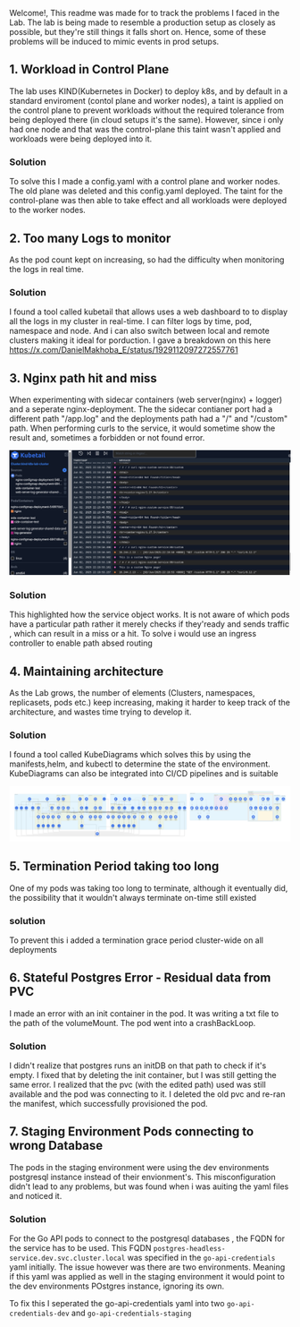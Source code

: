 Welcome!, This readme was made for to track the problems I faced in the Lab. The lab is being made to resemble a production setup as closely as possible, but they're still things it falls short on. Hence, some of these problems will be induced to mimic events in prod setups.

## 1. Workload in Control Plane
The lab uses KIND(Kubernetes in Docker) to deploy k8s, and by default in a standard enviroment (contol plane and worker nodes), a taint is applied on the control plane to prevent workloads without the required tolerance from being deployed there (in cloud setups it's the same). However, since i only had one node and that was the control-plane this taint wasn't applied and workloads were being deployed into it.

### Solution
To solve this I made a config.yaml with a control plane and worker nodes. The old plane was deleted and this config.yaml deployed. The taint for the control-plane was then able to take effect and all workloads were deployed to the worker nodes.

## 2. Too many Logs to monitor
As the pod count kept on increasing, so had the difficulty when monitoring the logs in real time.

### Solution 
I found a tool called kubetail that allows uses a web dashboard to to display all the logs in my cluster in real-time. I can filter logs by time, pod, namespace and node. And i can also switch between local and remote clusters making it ideal for porduction. I gave a breakdown on this here https://x.com/DanielMakhoba_E/status/1929112097272557761

## 3. Nginx path hit and miss
When experimenting with sidecar containers (web server(nginx) + logger) and a seperate nginx-deployment. The the sidecar contianer port had a different path "/app.log" and the deployments path had a "/" and "/custom" path. When performing curls to the service, it would sometime show the result and, sometimes a forbidden or not found error.

![alt text](resources/problem-3-image.png)

### Solution
This highlighted how the service object works. It is not aware of which pods have a particular path rather it merely checks if they'ready and sends traffic , which can result in a miss or a hit. To solve i would use an ingress controller to enable path absed routing

## 4. Maintaining architecture
As the Lab grows, the number of elements (Clusters, namespaces, replicasets, pods etc.) keep increasing, making it harder to keep track of the architecture, and wastes time trying to develop it.

### Solution
I found a tool called KubeDiagrams which solves this by using the manifests,helm, and kubectl to determine the state of the environment. KubeDiagrams can also be integrated into CI/CD pipelines and is suitable

![alt text](resources/Architecture.png)

## 5. Termination Period taking too long
One of my pods was taking too long to terminate, although it eventually did, the possibility that it wouldn't always terminate on-time still existed

### solution 
To prevent this i added a termination grace period cluster-wide on all deployments

## 6. Stateful Postgres Error - Residual data from PVC
I made an error with an init container in the pod. It was writing a txt file to the path of the volumeMount. The pod went into a crashBackLoop. 


### Solution
I didn't realize that postgres runs an initDB on that path to check if it's empty. I fixed that by deleting the init container, but I was still getting the same error. I realized that the pvc (with the edited path) used was still available and the pod was connecting to it. I deleted the old pvc and re-ran the manifest, which successfully provisioned the pod.

## 7. Staging Environment Pods connecting to wrong Database
The pods in the staging environment were using the dev environments postgresql instance instead of their envionment's. This misconfiguration didn't lead to any problems, but was found when i was auiting the yaml files and noticed it.

### Solution
For the Go API pods to connect to the postgresql databases , the FQDN for the service has to be used. This FQDN `postgres-headless-service.dev.svc.cluster.local` was specified in the `go-api-credentials` yaml initially. The issue however was there are two environments. Meaning if this yaml was applied as well in the staging environment it would point to the dev environments POstgres instance, ignoring its own. 

To fix this I seperated the go-api-credentials yaml into two `go-api-credentials-dev` and `go-api-credentials-staging`